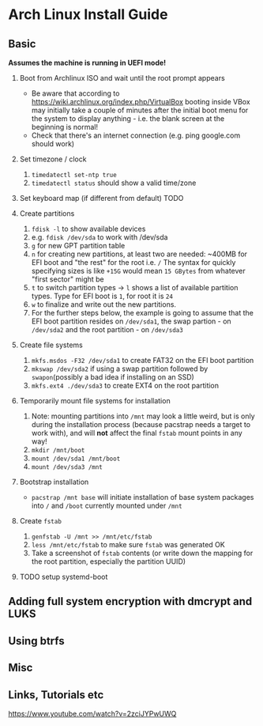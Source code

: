 # Arch Linux Install Guide

## Basic

**Assumes the machine is running in UEFI mode!**

1. Boot from Archlinux ISO and wait until the root prompt appears
   * Be aware that according to <https://wiki.archlinux.org/index.php/VirtualBox>
    booting inside VBox may initially take a couple of minutes after the initial boot menu
    for the system to display anything - i.e. the blank screen at the beginning is normal!
   * Check that there's an internet connection (e.g. ping google.com should work)

2. Set timezone / clock
   1. `timedatectl set-ntp true`
   2. `timedatectl status` should show a valid time/zone
  
3. Set keyboard map (if different from default)
   TODO

4. Create partitions
   1. `fdisk -l` to show available devices
   2. e.g. `fdisk /dev/sda` to work with /dev/sda
   3. `g` for new GPT partition table
   4. `n` for creating new partitions, at least two are needed: ~400MB for EFI boot and "the rest" for the root i.e. `/`
    The syntax for quickly specifying sizes is like `+15G` would mean `15 GBytes` from whatever "first sector" might be
   5. `t` to switch partition types -> `l` shows a list of available partition types. Type for EFI boot is `1`, for root it is `24`
   6. `w` to finalize and write out the new partitions.
   7. For the further steps below, the example is going to assume that the EFI boot partition resides on `/dev/sda1`, the swap partion - on
     `/dev/sda2` and the root partition - on `/dev/sda3`

5. Create file systems
   1. `mkfs.msdos -F32 /dev/sda1` to create FAT32 on the EFI boot partition
   2. `mkswap /dev/sda2` if using a swap partition followed by `swapon`(possibly a bad idea if installing on an SSD)
   3. `mkfs.ext4 ./dev/sda3` to create EXT4 on the root partition

6. Temporarily mount file systems for installation

    1. Note: mounting partitions into `/mnt` may look a little weird, but is only during the installation process (because pacstrap needs a target to work with), and will **not** affect the final `fstab` mount points in any way!
    2. `mkdir /mnt/boot`
    3. `mount /dev/sda1 /mnt/boot`
    4. `mount /dev/sda3 /mnt`

7. Bootstrap installation
   * `pacstrap /mnt base` will initiate installation of base system packages into `/` and `/boot` currently mounted under `/mnt`
  
8. Create `fstab`
   1. `genfstab -U /mnt >> /mnt/etc/fstab`
   2. `less /mnt/etc/fstab` to make sure `fstab` was generated OK
   3. Take a screenshot of `fstab` contents (or write down the mapping for the root partition, especially the partition UUID)

9.  TODO setup systemd-boot

## Adding full system encryption with dmcrypt and LUKS

## Using btrfs

## Misc

## Links, Tutorials etc

<https://www.youtube.com/watch?v=2zciJYPwUWQ>
